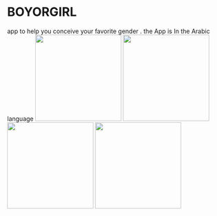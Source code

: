 # BOYORGIRL
app to help you conceive your favorite  gender . the App is In the Arabic language 
<img src="https://user-images.githubusercontent.com/41235606/94475011-c67e7880-01ce-11eb-804c-7d80a7bc5193.jpg" width = "200" />
<img src="https://user-images.githubusercontent.com/41235606/94475085-df872980-01ce-11eb-9783-7a9d728f5b1a.jpg" width = "200" />
<img src="https://user-images.githubusercontent.com/41235606/94475134-f168cc80-01ce-11eb-8bbe-cd600cc653f2.jpg" width = "200" />
<img src="https://user-images.githubusercontent.com/41235606/94475194-05143300-01cf-11eb-88f5-5b0c8d7ab00a.jpg" width = "200" />
